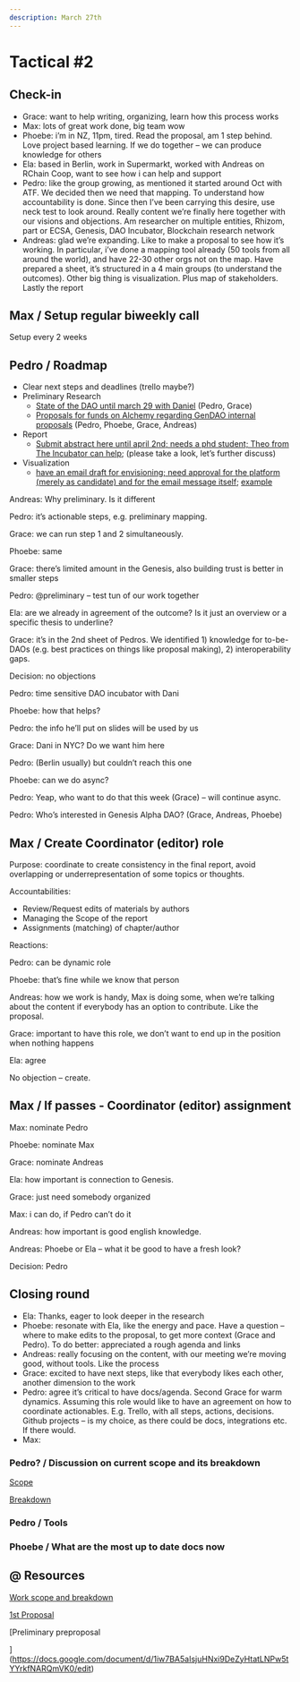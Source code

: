 ```yaml
---
description: March 27th
---
```


# Tactical \#2

## Check-in

* Grace: want to help writing, organizing, learn how this process works
* Max: lots of great work done, big team wow
* Phoebe: i’m in NZ, 11pm, tired. Read the proposal, am 1 step behind. Love project based learning. If we do together – we can produce knowledge for others
* Ela: based in Berlin, work in Supermarkt, worked with Andreas on RChain Coop, want to see how i can help and support
* Pedro: like the group growing, as mentioned it started around Oct with ATF. We decided then we need that mapping. To understand how accountability is done. Since then I’ve been carrying this desire, use neck test to look around. Really content we’re finally here together with our visions and objections. Am researcher on multiple entities, Rhizom, part or ECSA, Genesis, DAO Incubator, Blockchain research network
* Andreas: glad we’re expanding. Like to make a proposal to see how it’s working. In particular, i’ve done a mapping tool already \(50 tools from all around the world\), and have 22-30 other orgs not on the map. Have prepared a sheet, it’s structured in a 4 main groups \(to understand the outcomes\). Other big thing is visualization. Plus map of stakeholders. Lastly the report

## Max / Setup regular biweekly call

Setup every 2 weeks

## Pedro / Roadmap

* Clear next steps and deadlines \(trello maybe?\)
* Preliminary Research
  * [State of the DAO until march 29 with Daniel](https://docs.google.com/document/d/17Mck_XZiHGlfYQw9MczZ8blarAlBfEJwOpNh2w2imsU/edit) \(Pedro, Grace\)
  * [Proposals for funds on Alchemy regarding GenDAO internal proposals](https://docs.google.com/document/d/1iw7BA5aIsjuHNxi9DeZyHtatLNPw5tYYrkfNARQmVK0/edit) \(Pedro, Phoebe, Grace, Andreas\)
* Report
  * [Submit abstract here until april 2nd; needs a phd student; Theo from The Incubator can help](https://sites.google.com/view/oui2019/); \(please take a look, let’s further discuss\)
* Visualization
  * [have an email draft for envisioning; need approval for the platform \(merely as candidate\) and for the email message itself](https://www.envisioning.io/); [example](https://viz.envisioning.io/wgs-citizenship/)

Andreas: Why preliminary. Is it different

Pedro: it’s actionable steps, e.g. preliminary mapping.

Grace: we can run step 1 and 2 simultaneously.

Phoebe: same

Grace: there’s limited amount in the Genesis, also building trust is better in smaller steps

Pedro: @preliminary – test tun of our work together

Ela: are we already in agreement of the outcome? Is it just an overview or a specific thesis to underline?

Grace: it’s in the 2nd sheet of Pedros. We identified 1\) knowledge for to-be-DAOs \(e.g. best practices on things like proposal making\), 2\) interoperability gaps.  


Decision: no objections  


Pedro: time sensitive DAO incubator with Dani

Phoebe: how that helps?

Pedro: the info he’ll put on slides will be used by us  


Grace: Dani in NYC? Do we want him here

Pedro: \(Berlin usually\) but couldn’t reach this one  


Phoebe: can we do async?

Pedro: Yeap, who want to do that this week \(Grace\) – will continue async.  


Pedro: Who’s interested in Genesis Alpha DAO? \(Grace, Andreas, Phoebe\)  


## Max / Create Coordinator \(editor\) role

Purpose: coordinate to create consistency in the final report, avoid overlapping or underrepresentation of some topics or thoughts.

Accountabilities:

* Review/Request edits of materials by authors
* Managing the Scope of the report
* Assignments \(matching\) of chapter/author

Reactions:

Pedro: can be dynamic role

Phoebe: that’s fine while we know that person

Andreas: how we work is handy, Max is doing some, when we’re talking about the content if everybody has an option to contribute. Like the proposal.

Grace: important to have this role, we don’t want to end up in the position when nothing happens

Ela: agree  


No objection – create.

## Max / If passes - Coordinator \(editor\) assignment

Max: nominate Pedro

Phoebe: nominate Max

Grace: nominate Andreas  


Ela: how important is connection to Genesis.

Grace: just need somebody organized

Max: i can do, if Pedro can’t do it

Andreas: how important is good english knowledge.

Andreas: Phoebe or Ela – what it be good to have a fresh look?  


Decision: Pedro  


## Closing round

* Ela: Thanks, eager to look deeper in the research
* Phoebe: resonate with Ela, like the energy and pace. Have a question – where to make edits to the proposal, to get more context \(Grace and Pedro\). To do better: appreciated a rough agenda and links
* Andreas: really focusing on the content, with our meeting we’re moving good, without tools. Like the process
* Grace: excited to have next steps, like that everybody likes each other, another dimension to the work
* Pedro: agree it’s critical to have docs/agenda. Second Grace for warm dynamics. Assuming this role would like to have an agreement on how to coordinate actionables. E.g. Trello, with all steps, actions, decisions. Github projects – is my choice, as there could be docs, integrations etc. If there would.
* Max:

### Pedro? / Discussion on current scope and its breakdown

[Scope](https://docs.google.com/spreadsheets/d/1SAFyTSH-pwzI_qHEFRETCEM3S2d4b0ROBSFQtX4XVao/edit?usp=sharing)  


[Breakdown](https://docs.google.com/spreadsheets/d/1SAFyTSH-pwzI_qHEFRETCEM3S2d4b0ROBSFQtX4XVao/edit?usp=sharing)  


### Pedro / Tools

### Phoebe / What are the most up to date docs now

## @ Resources

[Work scope and breakdown](https://docs.google.com/spreadsheets/d/1SAFyTSH-pwzI_qHEFRETCEM3S2d4b0ROBSFQtX4XVao/edit#gid=0)

[1st Proposal](https://docs.google.com/spreadsheets/d/1pQrfzQMafzrsXt66ZzJBTjm20qeLXoUFX51ptRywLm4/edit#gid=1194219037)

[Preliminary preproposal  
  
](https://docs.google.com/document/d/1iw7BA5aIsjuHNxi9DeZyHtatLNPw5tYYrkfNARQmVK0/edit)  
  
  
  
  
  
  


